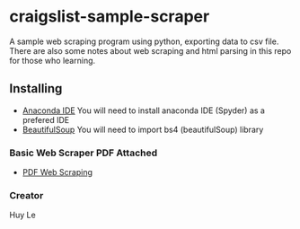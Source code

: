 # craigslist-sample-scraper
A sample web scraping program using python, exporting data to csv file. There are also some notes about web scraping and html parsing in this repo for those who learning.

## Installing
- [Anaconda IDE](https://www.anaconda.com/download/) You will need to install anaconda IDE (Spyder) as a prefered IDE
- [BeautifulSoup](https://www.crummy.com/software/BeautifulSoup/bs4/doc/#) You will need to import bs4 (beautifulSoup) library

### Basic Web Scraper PDF Attached
- [PDF Web Scraping](https://github.com/huyle93/craigslist-sample-scraper/tree/master/web-scrape-basic)

### Creator
Huy Le
